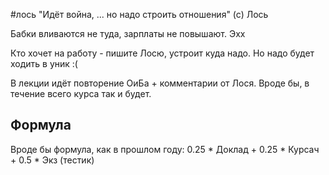 #лось
"Идёт война, ... но надо строить отношения"
(с) Лось

Бабки вливаются не туда, зарплаты не повышают. Эхх

Кто хочет на работу - пишите Лосю, устроит куда надо. Но надо будет ходить в уник :(

В лекции идёт повторение ОиБа + комментарии от Лося. Вроде бы, в течение всего курса так и будет.
## Формула
Вроде бы формула, как в прошлом году:
0.25 * Доклад + 0.25 * Курсач + 0.5 * Экз (тестик)
